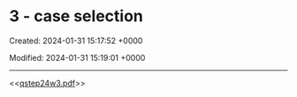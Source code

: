 # 3 - case selection

Created: 2024-01-31 15:17:52 +0000

Modified: 2024-01-31 15:19:01 +0000

---

<<[qstep24w3.pdf](../../media/qstep24w3.pdf)>>


